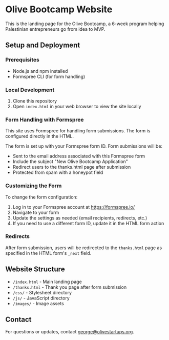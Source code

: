 # Olive Bootcamp Website

This is the landing page for the Olive Bootcamp, a 6-week program helping Palestinian entrepreneurs go from idea to MVP.

## Setup and Deployment

### Prerequisites
- Node.js and npm installed
- Formspree CLI (for form handling)

### Local Development
1. Clone this repository
2. Open `index.html` in your web browser to view the site locally

### Form Handling with Formspree
This site uses Formspree for handling form submissions. The form is configured directly in the HTML.

The form is set up with your Formspree form ID. Form submissions will be:
- Sent to the email address associated with this Formspree form
- Include the subject "New Olive Bootcamp Application"
- Redirect users to the thanks.html page after submission
- Protected from spam with a honeypot field

### Customizing the Form
To change the form configuration:

1. Log in to your Formspree account at https://formspree.io/
2. Navigate to your form
3. Update the settings as needed (email recipients, redirects, etc.)
4. If you need to use a different form ID, update it in the HTML form action

### Redirects
After form submission, users will be redirected to the `thanks.html` page as specified in the HTML form's `_next` field.

## Website Structure
- `/index.html` - Main landing page
- `/thanks.html` - Thank you page after form submission
- `/css/` - Stylesheet directory
- `/js/` - JavaScript directory
- `/images/` - Image assets

## Contact
For questions or updates, contact [george@olivestartups.org](mailto:george@olivestartups.org).